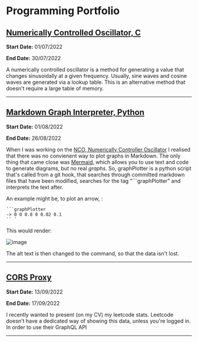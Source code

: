 # Programming Portfolio

## [Numerically Controlled Oscillator, C](./c/NCO.md)

**Start Date:** 01/07/2022

**End Date:** 30/07/2022

A numerically controlled oscillator is a method for generating a value that changes sinusoidally at a given frequency. Usually, sine waves and cosine waves are generated via a lookup table. This is an alternative method that doesn't require a large table of memory.

---

## [Markdown Graph Interpreter, Python](./Python/graphPlotter.md)

**Start Date:** 01/08/2022

**End Date:** 26/08/2022

When I was working on the [NCO, Numerically Controller Oscillator](./c/NCO.md) I realised that there was no convienent way to plot graphs in Markdown. The only thing that came close was [Mermaid](https://mermaid-js.github.io/mermaid/#/), which allows you to use text and code to generate diagrams, but no real _graphs_. So, graphPlotter is a python script that's called from a git hook, that searches through committed markdown files that have been modified, searches for the tag "```graphPlotter" and interprets the text after.

An example might be, to plot an arrow, :

```
```graphPlotter
-> 0 0 0.8 0 0.02 0.1
`` `
```

This would render:

![image](https://user-images.githubusercontent.com/58208872/190349504-6e1215de-5b5f-4f08-98f5-7c5d34f86025.png)

The alt text is then changed to the command, so that the data isn't lost.

---

## [CORS Proxy](./JS/CORS-proxy.md)

**Start Date:** 13/09/2022

**End Date:** 17/09/2022

I recently wanted to present (on my CV) my leetcode stats. Leetcode doesn't have a dedicated way of showing this data, unless you're logged in. In order to use their GraphQL API 

---
